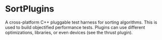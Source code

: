 SortPlugins
==================

A cross-platform C++ pluggable test harness for sorting algorithms.  This is
used to build objectified performance tests.  Plugins can use different
optimizations, libraries, or even devices (see the thrust plugin).

